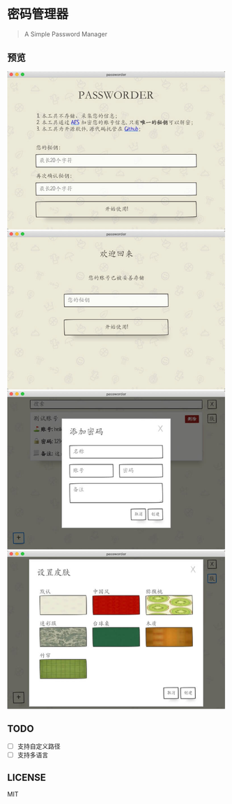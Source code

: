 # 密码管理器

> A Simple Password Manager

## 预览

<img width="500" src="./docs/preview1.jpg" />

<img width="500" src="./docs/preview2.jpg" />

<img width="500" src="./docs/preview3.jpg" />

<img width="500" src="./docs/preview4.jpg" />

## TODO
+ [ ] 支持自定义路径
+ [ ] 支持多语言

## LICENSE
MIT
